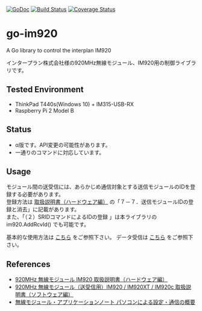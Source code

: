 [![GoDoc](https://godoc.org/github.com/tomoya0x00/go-im920?status.svg)](http://godoc.org/github.com/tomoya0x00/go-im920)
[![Build Status](https://travis-ci.org/tomoya0x00/go-im920.svg?branch=master)](https://travis-ci.org/tomoya0x00/go-im920)
[![Coverage Status](https://coveralls.io/repos/tomoya0x00/go-im920/badge.svg?branch=master&service=github)](https://coveralls.io/github/tomoya0x00/go-im920?branch=master)

# go-im920

A Go library to control the interplan IM920

インタープラン株式会社様の920MHz無線モジュール、IM920用の制御ライブラリです。

## Tested Environment

* ThinkPad T440s(Windows 10) + IM315-USB-RX
* Raspberry Pi 2 Model B

## Status

* α版です。API変更の可能性があります。
* 一通りのコマンドに対応しています。

## Usage

モジュール間の送受信には、あらかじめ通信対象とする送信モジュールのIDを登録する必要があります。  
登録方法は [取扱説明書（ハードウェア編）](http://www.interplan.co.jp/support/solution/IM315/manual/IM920_HW_manual.pdf)
の「７－７．送信モジュールIDの登録と消去」に記載があります。  
また、「（２）SRIDコマンドによるIDの登録 」は本ライブラリの im920.AddRcvId() でも可能です。

基本的な使用方法は [こちら](https://github.com/tomoya0x00/go-im920/blob/master/example_interface_test.go) をご参照下さい。
データ受信は [こちら](https://github.com/tomoya0x00/go-im920/blob/master/example_test.go) をご参照下さい。

## References

* [920MHz 無線モジュール IM920 取扱説明書（ハードウェア編）](http://www.interplan.co.jp/support/solution/IM315/manual/IM920_HW_manual.pdf)
* [920MHz 無線モジュール（送受信用）IM920 / IM920XT / IM920c 取扱説明書（ソフトウェア編） ](http://www.interplan.co.jp/support/solution/IM315/manual/IM920_SW_manual.pdf)
* [無線モジュール・アプリケーションノート パソコンによる設定・通信の概要 ](http://www.interplan.co.jp/support/solution/IM315/app_note/AN01.pdf)
